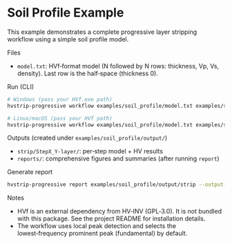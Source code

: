 # Soil Profile Example

This example demonstrates a complete progressive layer stripping workflow using a simple soil profile model.

Files
- `model.txt`: HVf‑format model (N followed by N rows: thickness, Vp, Vs, density). Last row is the half‑space (thickness 0).

Run (CLI)
```bash
# Windows (pass your HVf.exe path)
hvstrip-progressive workflow examples/soil_profile/model.txt examples/soil_profile/output --exe-path C:\path\to\HVf.exe

# Linux/macOS (pass your HVf path)
hvstrip-progressive workflow examples/soil_profile/model.txt examples/soil_profile/output --exe-path /path/to/HVf
```

Outputs (created under `examples/soil_profile/output/`)
- `strip/StepX_Y-layer/`: per‑step model + HV results
- `reports/`: comprehensive figures and summaries (after running `report`)

Generate report
```bash
hvstrip-progressive report examples/soil_profile/output/strip --output-dir examples/soil_profile/output/reports
```

Notes
- HVf is an external dependency from HV‑INV (GPL‑3.0). It is not bundled with this package. See the project README for installation details.
- The workflow uses local peak detection and selects the lowest‑frequency prominent peak (fundamental) by default.
